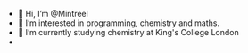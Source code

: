 - 👋 Hi, I’m @Mintreel
- 👀 I’m interested in programming, chemistry and maths.
- 🌱 I’m currently studying chemistry at King's College London
- 

<!---
Mintreel/Mintreel is a ✨ special ✨ repository because its `README.md` (this file) appears on your GitHub profile.
You can click the Preview link to take a look at your changes.
--->
